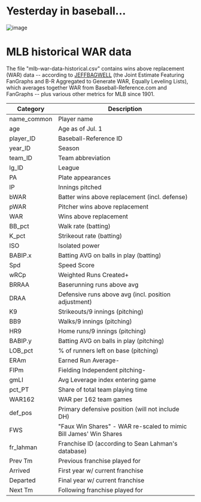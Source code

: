 # Yesterday in baseball...

![image](https://user-images.githubusercontent.com/7140242/120310955-f07bc380-c2a4-11eb-998e-adaf324c418a.png)


# MLB historical WAR data
The file "mlb-war-data-historical.csv" contains wins above replacement (WAR) data -- according to [JEFFBAGWELL](https://fivethirtyeight.com/features/can-we-play-nba-jam-with-mlb-teams/) (the Joint Estimate Featuring FanGraphs and B-R Aggregated to Generate WAR, Equally Leveling Lists), which averages together WAR from Baseball-Reference.com and FanGraphs -- plus various other metrics for MLB since 1901.



|  Category   |                            Description                            |
|-------------|-------------------------------------------------------------------|
| name_common | Player name                                                       |
| age         | Age as of Jul. 1                                                  |
| player_ID   | Baseball-Reference ID                                             |
| year_ID     | Season                                                            |
| team_ID     | Team abbreviation                                                 |
| lg_ID       | League                                                            |
| PA          | Plate appearances                                                 |
| IP          | Innings pitched                                                   |
| bWAR        | Batter wins above replacement (incl. defense)                     |
| pWAR        | Pitcher wins above replacement                                    |
| WAR         | Wins above replacement                                            |
| BB_pct      | Walk rate (batting)                                               |
| K_pct       | Strikeout rate (batting)                                          |
| ISO         | Isolated power                                                    |
| BABIP.x     | Batting AVG on balls in play (batting)                            |
| Spd         | Speed Score                                                       |
| wRCp        | Weighted Runs Created+                                            |
| BRRAA       | Baserunning runs above avg                                        |
| DRAA        | Defensive runs above avg (incl. position adjustment)              |
| K9          | Strikeouts/9 innings (pitching)                                   |
| BB9         | Walks/9 innings (pitching)                                        |
| HR9         | Home runs/9 innings (pitching)                                    |
| BABIP.y     | Batting AVG on balls in play (pitching)                           |
| LOB_pct     | % of runners left on base (pitching)                              |
| ERAm        | Earned Run Average-                                               |
| FIPm        | Fielding Independent pitching-                                    |
| gmLI        | Avg Leverage index entering game                                  |
| pct_PT      | Share of total team playing time                                  |
| WAR162      | WAR per 162 team games                                            |
| def_pos     | Primary defensive position (will not include DH)                  |
| FWS         | "Faux Win Shares" - WAR re-scaled to mimic Bill James' Win Shares |
| fr_lahman   | Franchise ID (according to Sean Lahman's database)                |
| Prev Tm     | Previous franchise played for                                     |
| Arrived     | First year w/ current franchise                                   |
| Departed    | Final year w/ current franchise                                   |
| Next Tm     | Following franchise played for                                    |



